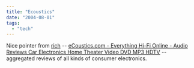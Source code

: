 ```yaml
---
title: "Ecoustics"
date: "2004-08-01"
tags: 
  - "tech"
---
```


Nice pointer from [rich](http://www.tongfamily.com) \-- [eCoustics.com - Everything Hi-Fi Online - Audio Reviews Car Electronics Home Theater Video DVD MP3 HDTV](http://www.ecoustics.com/ "eCoustics.com - Everything Hi-Fi Online - Audio Reviews Car Electronics Home Theater Video DVD MP3 HDTV") -- aggregated reviews of all kinds of consumer electronics.
